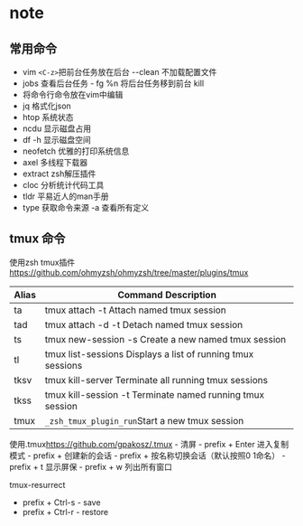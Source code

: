 # note

## 常用命令
- vim `<C-z>`把前台任务放在后台 --clean 不加载配置文件
- jobs 查看后台任务 - fg %n 将后台任务移到前台 kill
- <C-x><C-e> 将命令行命令放在vim中编辑
- jq 格式化json
- htop 系统状态
- ncdu 显示磁盘占用
- df -h 显示磁盘空间
- neofetch 优雅的打印系统信息
- axel 多线程下载器
- extract zsh解压插件
- cloc 分析统计代码工具
- tldr 平易近人的man手册
- type 获取命令来源 -a 查看所有定义

## tmux 命令
使用zsh tmux插件<https://github.com/ohmyzsh/ohmyzsh/tree/master/plugins/tmux>

| Alias	| Command Description |
| -----	|  ------------------- |
| ta	| tmux attach -t Attach  named tmux session|
| tad	| tmux attach -d -t Detach named tmux session |
| ts	| tmux new-session -s Create a new named tmux session |
| tl	| tmux list-sessions Displays a list of running tmux sessions |
| tksv	| tmux kill-server Terminate all running tmux sessions |
| tkss	| tmux kill-session -t Terminate named running tmux session |
| tmux	| `_zsh_tmux_plugin_run`Start a new tmux session |

使用.tmux<https://github.com/gpakosz/.tmux>
    - <C-l> 清屏
    - prefix + Enter 进入复制模式
    - prefix + <C-c> 创建新的会话
    - prefix + <C-f> 按名称切换会话（默认按照0 1命名）
    - prefix + t 显示屏保
    - prefix + w 列出所有窗口

tmux-resurrect
- prefix + Ctrl-s - save
- prefix + Ctrl-r - restore
